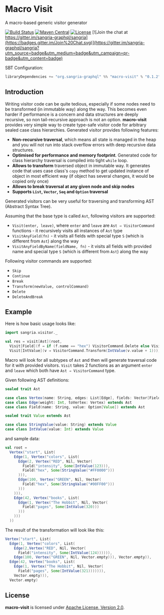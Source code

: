 # Macro Visit 

A macro-based generic visitor generator

[![Build Status](https://travis-ci.org/sangria-graphql/macro-visit.svg?branch=master)](https://travis-ci.org/sangria-graphql/macro-visit) [![Maven Central](https://maven-badges.herokuapp.com/maven-central/org.sangria-graphql/macro-visit_2.11/badge.svg)](https://maven-badges.herokuapp.com/maven-central/org.sangria-graphql/macro-visit_2.11) [![License](http://img.shields.io/:license-Apache%202-brightgreen.svg)](http://www.apache.org/licenses/LICENSE-2.0.txt) [![Join the chat at https://gitter.im/sangria-graphql/sangria](https://badges.gitter.im/Join%20Chat.svg)](https://gitter.im/sangria-graphql/sangria?utm_source=badge&utm_medium=badge&utm_campaign=pr-badge&utm_content=badge)

SBT Configuration:

```scala
libraryDependencies += "org.sangria-graphql" %% "macro-visit" % "0.1.2"
```

## Introduction

Writing visitor code can be quite tedious, especially if some nodes need to be transformed (in immutable way) along the way. This becomes even harder if performance is a concern and data structures are deeply recursive, so non tail-recursive approach is not an option. **macro-visit** provides very simple way to create type-safe visitor code for arbitrary sealed case class hierarchies. Generated visitor provides following features:

* **Non-recursive traversal**, which means all state is managed in the heap and you will not run into stack 
  overflow errors with deep recursive data structures. 
* **Optimised for performance and memory footprint**. Generated code for class hierarchy traversal is compiled into tight `while` loop.
* **Allows to transform** traversed object in immutable way. It generates code that uses case class's `copy` method to get updated 
  instance of object in most efficient way (if object has several changes, it would be copied only once)
* **Allows to break traversal at any given node and skip nodes**
* **Supports `List`, `Vector`, `Seq` and `Option` traversal**
  
Generated visitors can be very useful for traversing and transforming AST (Abstract Syntax Tree).        

Assuming that the base type is called `Ast`, following visitors are supported:

* `Visit(enter, leave)`, where `enter` and `leave` are `Ast ⇒ VisitorCommand` functions - it recursively visits all instances of `Ast` type
* `VisitAnyField(fn)` - it visits all fields with special type `S` (which is different from `Ast`) along the way 
* `VisitAnyFieldByName(fieldName, fn)` - it visits all fields with provided name and special type `S` (which is different from `Ast`) along the way
 
Following visitor commands are supported:
 
* `Skip`
* `Continue`
* `Break`
* `Transform(newValue, controlCommand)`
* `Delete`
* `DeleteAndBreak` 

## Example

Here is how basic usage looks like:

```scala
import sangria.visitor._

val res = visit[Ast](root,
  Visit[Field](f ⇒ if (f.name == "hex") VisitorCommand.Delete else VisitorCommand.Continue),
  Visit[IntValue](v ⇒ VisitorCommand.Transform(IntValue(v.value + 1))))
```

Macro will look for all subtypes of `Ast` and then will generate traversal code for it with provided visitors. `Visit` takes 2 functions 
as an argument `enter` and `leave` which both have `Ast ⇒ VisitorCommand` type.
 
Given following AST definitions:
 
```scala
sealed trait Ast

case class Vertex(name: String, edges: List[Edge], fields: Vector[Field] = Vector.empty) extends Ast
case class Edge(weight: Int, toVertex: Vertex) extends Ast
case class Field(name: String, value: Option[Value]) extends Ast

sealed trait Value extends Ast

case class StringValue(value: String) extends Value
case class IntValue(value: Int) extends Value
``` 

and sample data:

```scala
val root =
  Vertex("start", List(
    Edge(1, Vertex("colors", List(
      Edge(2, Vertex("RED", Nil, Vector(
        Field("intensity", Some(IntValue(123))),
        Field("hex", Some(StringValue("#FF0000")))
      ))),
      Edge(100, Vertex("GREEN", Nil, Vector(
        Field("hex", Some(StringValue("#00FF00")))
      )))
    ))),
    Edge(42, Vertex("books", List(
      Edge(1, Vertex("The Hobbit", Nil, Vector(
        Field("pages", Some(IntValue(320)))
      )))
    )))
  ))
```

The result of the transformation will look like this:

```scala
Vertex("start", List(
  Edge(1, Vertex("colors", List(
    Edge(2,Vertex("RED", Nil, Vector(
      Field("intensity", Some(IntValue(124)))))),
    Edge(100, Vertex("GREEN", Nil, Vector.empty))), Vector.empty)),
  Edge(42, Vertex("books", List(
    Edge(1, Vertex("The Hobbit", Nil, Vector(
      Field("pages", Some(IntValue(321))))))),
    Vector.empty))),
  Vector.empty)
```

## License

**macro-visit** is licensed under [Apache License, Version 2.0](http://www.apache.org/licenses/LICENSE-2.0).
